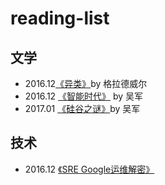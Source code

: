 # reading-list

## 文学
- 2016.12[《异类》][1]by 格拉德威尔
- 2016.12 [《智能时代》][2] by 吴军
- 2017.01 [《硅谷之谜》][3]by 吴军

## 技术
- 2016.12 [《SRE Google运维解密》][4]

[1]:	https://book.douban.com/subject/25863621/
[2]:	https://book.douban.com/subject/26838557/
[3]:	https://book.douban.com/subject/26665230/
[4]:	https://book.douban.com/subject/26875239/